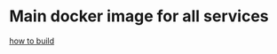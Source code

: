 # Main docker image for all services

[how to build](https://docs.docker.com/docker-hub/#step-4-build-and-push-a-container-image-to-docker-hub-from-your-computer)
